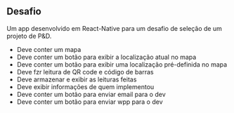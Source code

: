 ## Desafio

Um app desenvolvido em React-Native para um desafio de seleção de um projeto de P&D.

- Deve conter um mapa
- Deve conter um botão para exibir a localização atual no mapa
- Deve conter um botão para exibir uma localização pré-definida no mapa
- Deve fzr leitura de QR code e código de barras
- Deve armazenar e exibir as leituras feitas
- Deve exibir informações de quem implementou
- Deve conter um botão para enviar email para o dev
- Deve conter um botão para enviar wpp para o dev
